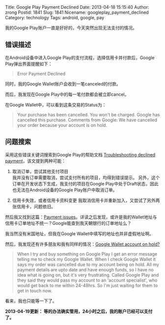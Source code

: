 Title: Google Play Payment Declined
Date: 2013-04-18 15:15:40
Author: zrong
Postid: 1841
Slug: 1841
Nicename: googleplay_payment_declined
Category: technology
Tags: android, google, pay

我的Google Play账户一直是好好的，今天突然出现无法支付的情况。

## 错误描述

在Android设备中进入Google Play的支付流程，选择信用卡并付款后，Google Play弹出界面提醒如下：

>Error
>Payment Declined

同时，我的Google Wallet账户会收到一笔canceled的付款。

而后，我发现在Google Play中的每一笔付款都会被立即cancel。

在Google Wallet中，可以看到这条交易的Status为：

>Your purchase has been cancelled. You won't be charged.
>Google has cancelled this purchase.
>Comments from Google: We have cancelled your order because your account is on hold.

## 问题搜索

采用这些错误关键词搜索到Google Play的帮助文档 [Troubleshooting declined payment](http://support.google.com/googleplay/bin/answer.py?hl=en&answer=2405661)，该文提到两种可能：

1. 取消订单，尝试其他支付项目  
我并没有订单需要取消，尝试支付所有的项目，均得到错误提示。
另外，这个订单在开发状态下生成，我支付的项目在Google Play中处于Draft状态，因此也无法在Android设备的Google Play账户中取消订单。

2. 信用卡失效，或者信用卡资料变更
我取消信用卡并重新加入，又尝试了另外两张信用卡，问题依旧。


然后我又找到这篇：[Payment issues](http://support.google.com/googleplay/bin/answer.py?hl=en&answer=1267137)。详读之后发现，或许是我的Wallet地址与信用卡订单地址不统一？Google能查到我天朝银行的订单地址么？

我当然没有米国地址，但我在Google Wallet中填写的地址也并非虚假地址啊。

然后，我发现还有许多朋友和我有同样的情况：[Google Wallet account on hold?](http://forums.androidcentral.com/android-applications/213074-google-wallet-account-hold.html)

>When I try and buy something on Google Play I get an error message telling me to check my Google Wallet.
>When I check Google Wallet it says my order was cancelled due to my account being on hold.
>All my payment details are upto date and have enough funds, so I have no idea what is going on, but it's very frustrating. 
>Called Google Play and they said they would pass my account to an 'account specialist', who would get back to me within 24-48hrs. So I'm just waiting for them to get in touch now.

看来，我也只能等一下了。

**2013-04-19更新： 等的办法确实管用，24小时之后，我的账户已经可以支付了。**

